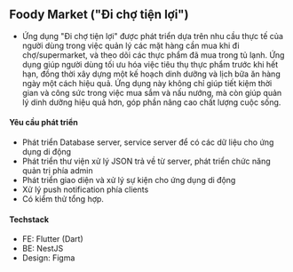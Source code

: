 ## Foody Market ("Đi chợ tiện lợi")

- Ứng dụng "Đi chợ tiện lợi" được phát triển dựa trên nhu cầu thực tế của người dùng trong việc quản lý các mặt hàng cần mua khi đi chợ/supermarket, và theo dõi các thực phẩm đã mua trong tủ lạnh. Ứng dụng giúp người dùng tối ưu hóa việc tiêu thụ thực phẩm trước khi hết hạn, đồng thời xây dựng một kế hoạch dinh dưỡng và lịch bữa ăn hàng ngày một cách hiệu quả. Ứng dụng này không chỉ giúp tiết kiệm thời gian và công sức trong việc mua sắm và nấu nướng, mà còn giúp quản lý dinh dưỡng hiệu quả hơn, góp phần nâng cao chất lượng cuộc sống.

#### Yêu cầu phát triển

- Phát triển Database server, service server để có các dữ liệu cho ứng dụng di động
- Phát triển thư viện xử lý JSON trả về từ server, phát triển chức năng quản trị phía admin
- Phát triển giao diện và xử lý sự kiện cho ứng dụng di động
- Xử lý push notification phía clients
- Có kiểm thử tổng hợp.

#### Techstack

- FE: Flutter (Dart)
- BE: NestJS
- Design: Figma
